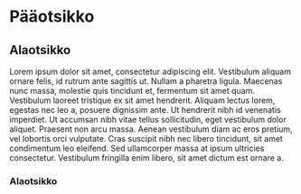 # Pääotsikko

## Alaotsikko

Lorem ipsum dolor sit amet, consectetur adipiscing elit. Vestibulum aliquam ornare felis, id rutrum ante sagittis ut. Nullam a pharetra ligula. Maecenas nunc massa, molestie quis tincidunt et, fermentum sit amet quam. Vestibulum laoreet tristique ex sit amet hendrerit. Aliquam lectus lorem, egestas nec leo a, posuere dignissim ante. Ut hendrerit nibh id venenatis imperdiet. Ut accumsan nibh vitae tellus sollicitudin, eget vestibulum dolor aliquet. Praesent non arcu massa. Aenean vestibulum diam ac eros pretium, vel lobortis orci vulputate. Cras suscipit nibh nec libero tincidunt, sit amet condimentum leo eleifend. Sed ullamcorper massa at ipsum ultricies consectetur. Vestibulum fringilla enim libero, sit amet dictum est ornare a.

### Alaotsikko

